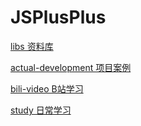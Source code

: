 # JSPlusPlus

[libs 资料库](./libs)

[actual-development 项目案例](./actual-development)

[bili-video B站学习](./bili-video)

[study 日常学习](./study)
